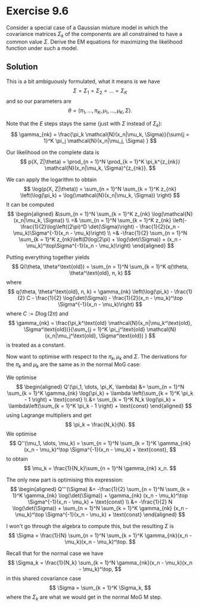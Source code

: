 # Exercise 9.6

Consider a special case of a Gaussian mixture model in which the covariance matrices $\Sigma_k$ of the components are all constrained to have a common value $\Sigma$. Derive the EM equations for maximizing the likelihood function under such a model.

## Solution

This is a bit ambiguously formulated, what it means is we have
$$
\Sigma = \Sigma_1 = \Sigma_2 = \dots = \Sigma_K
$$
and so our parameters are
$$
\theta = (\pi_1, \dots, \pi_K, \mu_1, \dots, \mu_K, \Sigma).
$$

Note that the $E$ steps stays the same (just with $\Sigma$ instead of $\Sigma_k$):
$$
\gamma_{nk} = \frac{\pi_k \mathcal{N}(x_n|\mu_k, \Sigma)}{\sum{j = 1}^K \pi_j \mathcal{N}(x_n|\mu_j, \Sigma) }
$$

Our likelihood on the complete data is
$$
p(X, Z|\theta) = \prod_{n = 1}^N \prod_{k = 1}^K \pi_k^{z_{nk}} \mathcal{N}(x_n|\mu_k, \Sigma)^{z_{nk}}.
$$

We can apply the logarithm to obtain
$$
\log(p(X, Z|\theta)) = \sum_{n = 1}^N \sum_{k = 1}^K z_{nk} \left(\log(\pi_k) + \log(\mathcal{N}(x_n|\mu_k, \Sigma)) \right)
$$
It can be computed 
$$
\begin{aligned}
&\sum_{n = 1}^N \sum_{k = 1}^K z_{nk} \log(\mathcal{N}(x_n|\mu_k, \Sigma)) \\
=& \sum_{n = 1}^N \sum_{k = 1}^K z_{nk} \left(-\frac{1}{2}\log\left((2\pi)^D \det(\Sigma)\right) - \frac{1}{2}(x_n - \mu_k)\Sigma^{-1}(x_n - \mu_k)\right) \\
=& -\frac{1}{2} \sum_{n = 1}^N \sum_{k = 1}^K z_{nk}\left(D\log(2\pi) + \log(\det(\Sigma)) + (x_n - \mu_k)^\top\Sigma^{-1}(x_n - \mu_k)\right)
\end{aligned}
$$

Putting everything together yields
$$
Q(\theta, \theta^\text{old}) = \sum_{n = 1}^N \sum_{k = 1}^K q(\theta, \theta^\text{old}, n, k)
$$
where
$$
q(\theta, \theta^\text{old}, n, k) = \gamma_{nk} \left(\log(\pi_k) - \frac{1}{2} C - \frac{1}{2} \log(\det(\Sigma)) - \frac{1}{2}(x_n - \mu_k)^\top \Sigma^{-1}(x_n - \mu_k)\right)
$$
where $C := D \log(2\pi)$ and
$$
\gamma_{nk} = \frac{\pi_k^\text{old} \mathcal{N}(x_n|\mu_k^\text{old}, \Sigma^\text{old})}{\sum_{j = 1}^K \pi_j^\text{old} \mathcal{N}(x_n|\mu_j^\text{old}, \Sigma^\text{old}) }
$$
is treated as a constant.

Now want to optimise with respect to the $\pi_k, \mu_k$ and $\Sigma$. The derivations for the $\pi_k$ and $\mu_k$ are the same as in the normal MoG case:

We optimise
$$
\begin{aligned}
Q'(\pi_1, \dots, \pi_K, \lambda) &= \sum_{n = 1}^N \sum_{k = 1}^K \gamma_{nk}  \log(\pi_k) + \lambda \left(\sum_{k = 1}^K \pi_k - 1 \right) + \text{const} \\
&= \sum_{k = 1}^K N_k \log(\pi_k) + \lambda\left(\sum_{k = 1}^K \pi_k - 1 \right) + \text{const}
\end{aligned}
$$
using Lagrange multipliers and get
$$
\pi_k = \frac{N_k}{N}.
$$
We optimise 
$$
Q''(\mu_1, \dots, \mu_k) = \sum_{n = 1}^N \sum_{k = 1}^K \gamma_{nk} (x_n - \mu_k)^\top \Sigma^{-1}(x_n - \mu_k) + \text{const},
$$
to obtain
$$
\mu_k = \frac{1}{N_k}\sum_{n = 1}^N \gamma_{nk} x_n.
$$

The only new part is optimising this expression:
$$
\begin{aligned}
Q'''(\Sigma) &= -\frac{1}{2} \sum_{n = 1}^N \sum_{k = 1}^K \gamma_{nk} \log(\det(\Sigma)) + \gamma_{nk} (x_n - \mu_k)^\top \Sigma^{-1}(x_n - \mu_k) + \text{const} \\
&= -\frac{1}{2} N \log(\det(\Sigma)) + \sum_{n = 1}^N \sum_{k = 1}^K \gamma_{nk} (x_n - \mu_k)^\top \Sigma^{-1}(x_n - \mu_k) + \text{const}
\end{aligned}
$$

I won't go through the algebra to compute this, but the resulting $\Sigma$ is
$$
\Sigma = \frac{1}{N} \sum_{n = 1}^N \sum_{k = 1}^K \gamma_{nk}(x_n - \mu_k)(x_n - \mu_k)^\top.
$$

Recall that for the normal case we have
$$
\Sigma_k = \frac{1}{N_k} \sum_{k = 1}^N \gamma_{nk}(x_n - \mu_k)(x_n - \mu_k)^\top,
$$
in this shared covariance case
$$
\Sigma = \sum_{k = 1}^K \Sigma_k,
$$
where the $\Sigma_k$ are what we would get in the normal MoG M step.